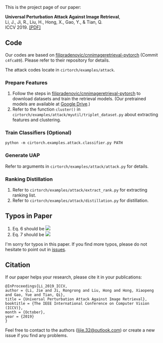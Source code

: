 This is the project page of our paper:

**Universal Perturbation Attack Against Image Retrieval**,  
Li, J., Ji, R., Liu, H., Hong, X., Gao, Y., & Tian, Q.  
ICCV 2019.
[[PDF]](http://openaccess.thecvf.com/content_ICCV_2019/papers/Li_Universal_Perturbation_Attack_Against_Image_Retrieval_ICCV_2019_paper.pdf)

## Code

Our codes are based on [filipradenovic/cnnimageretrieval-pytorch](https://github.com/filipradenovic/cnnimageretrieval-pytorch) (Commit `c4fca89`).
Please refer to their repository for details.

The attack codes locate in `cirtorch/examples/attack`.

### Prepare Features

1. Follow the steps in [filipradenovic/cnnimageretrieval-pytorch](https://github.com/filipradenovic/cnnimageretrieval-pytorch) to download datasets and train the retrieval models. (Our pretrained models are available at [Google Drive](https://drive.google.com/file/d/1iItJHZb2NHh-EyF-A0358a3VmlKg0OMo/view).)
2. Refer to the function `cluster()` in `cirtorch/examples/attack/myutil/triplet_dataset.py` about extracting features and clustering.

### Train Classifiers (Optional)

```
python -m cirtorch.examples.attack.classifier.py PATH
```

### Generate UAP

Refer to arguments in `cirtorch/examples/attack/attack.py` for details.

### Ranking Distillation

1. Refer to `cirtorch/examples/attack/extract_rank.py` for extracting ranking list.
2. Refer to `cirtorch/examples/attack/distillation.py` for distillation.

## Typos in Paper

1. Eq. 6 should be ![](http://latex.codecogs.com/gif.latex?\frac{\partial%20d(f,f_j)}{\partial\delta}-\frac{\partial%20d(f,f_k)}{\partial\delta})
2. Eq. 7 should be ![](http://latex.codecogs.com/gif.latex?m<n)

I'm sorry for typos in this paper. If you find more typos, please do not hesitate to point out in [issues](https://github.com/theFool32/UAP_retrieval/issues).

## Citation

If our paper helps your research, please cite it in your publications:

```
@InProceedings{Li_2019_ICCV,
author = {Li, Jie and Ji, Rongrong and Liu, Hong and Hong, Xiaopeng and Gao, Yue and Tian, Qi},
title = {Universal Perturbation Attack Against Image Retrieval},
booktitle = {The IEEE International Conference on Computer Vision (ICCV)},
month = {October},
year = {2019}
}
```

Feel free to contact to the authors (lijie.32@outlook.com) or create a new issue if you find any problems.

